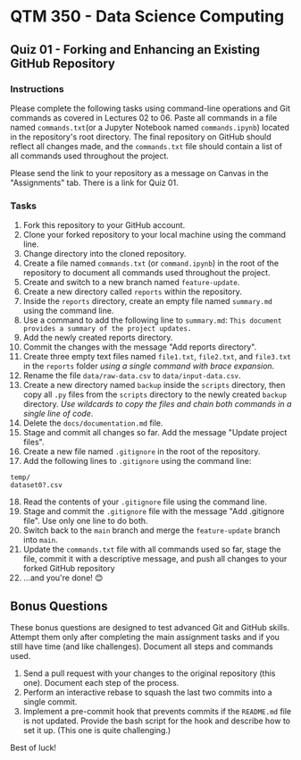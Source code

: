 # QTM 350 - Data Science Computing

## Quiz 01 - Forking and Enhancing an Existing GitHub Repository

### Instructions

Please complete the following tasks using command-line operations and Git
commands as covered in Lectures 02 to 06. Paste all commands in a file named
`commands.txt`(or a Jupyter Notebook named `commands.ipynb`) located in the
repository's root directory. The final repository on GitHub should reflect all
changes made, and the `commands.txt` file should contain a list
of all commands used throughout the project.

Please send the link to your repository as a message on Canvas in the "Assignments" tab. There is a link for Quiz 01.

### Tasks

1. Fork this repository to your GitHub account.
2. Clone your forked repository to your local machine using the command line.
3. Change directory into the cloned repository.
4. Create a file named `commands.txt` (or `command.ipynb`) in the root of the repository to document all commands used throughout the project.
5. Create and switch to a new branch named `feature-update`.
6. Create a new directory called `reports` within the repository.
7. Inside the `reports` directory, create an empty file named `summary.md` using the command line.
8. Use a command to add the following line to `summary.md`: `This document provides a summary of the project updates.`
9. Add the newly created reports directory.
10. Commit the changes with the message "Add reports directory".
11. Create three empty text files named `file1.txt`, `file2.txt`, and `file3.txt` in the `reports` folder _using a single command with brace expansion_.
12. Rename the file `data/raw-data.csv` to `data/input-data.csv`.
13. Create a new directory named `backup` inside the `scripts` directory, then copy all `.py` files from the `scripts` directory to the newly created `backup` directory. _Use wildcards to copy the files and chain both commands in a single line of code_.
14. Delete the `docs/documentation.md` file.
15. Stage and commit all changes so far. Add the message "Update project files".
16. Create a new file named `.gitignore` in the root of the repository.
17. Add the following lines to `.gitignore` using the command line: 

```{markdown}
temp/
dataset0?.csv
```

18. Read the contents of your `.gitignore` file using the command line.
19. Stage and commit the `.gitignore` file with the message "Add .gitignore file". Use only one line to do both.
20. Switch back to the `main` branch and merge the `feature-update` branch into `main`.
21. Update the `commands.txt` file with all commands used so far, stage the file, commit it with a descriptive message, and push all changes to your forked GitHub repository
22. ...and you're done! 😊

## Bonus Questions

These bonus questions are designed to test advanced Git and GitHub skills. Attempt them only after completing the main assignment tasks and if you still have time (and like challenges). Document all steps and commands used.

1. Send a pull request with your changes to the original repository (this one). Document each step of the process.
2. Perform an interactive rebase to squash the last two commits into a single commit.
3. Implement a pre-commit hook that prevents commits if the `README.md` file is not updated. Provide the bash script for the hook and describe how to set it up. (This one is quite challenging.)

Best of luck!
